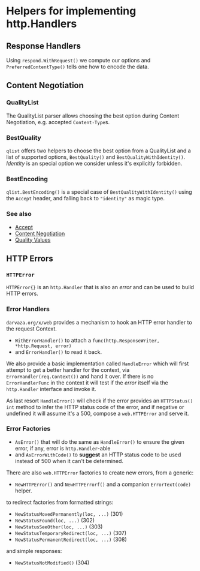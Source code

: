 # Helpers for implementing http.Handlers

## Response Handlers

Using `respond.WithRequest()` we compute our options and `PreferredContentType()`
tells one how to encode the data.

## Content Negotiation

### QualityList

The QualityList parser allows choosing the best option during Content Negotiation, e.g. accepted `Content-Type`s.

### BestQuality

`qlist` offers two helpers to choose the best option from a QualityList and a list of
supported options, `BestQuality()` and `BestQualityWithIdentity()`. _Identity_ is an special
option we consider unless it's explicitly forbidden.

### BestEncoding

`qlist.BestEncoding()` is a special case of `BestQualityWithIdentity()` using the `Accept`
header, and falling back to `"identity"` as magic type.

### See also

* [Accept](https://developer.mozilla.org/en-US/docs/Web/HTTP/Headers/Accept)
* [Content Negotiation](https://developer.mozilla.org/en-US/docs/Web/HTTP/Content_negotiation)
* [Quality Values](https://developer.mozilla.org/en-US/docs/Glossary/Quality_values)

## HTTP Errors

### `HTTPError`

`HTTPError{}` is an `http.Handler` that is also an _error_ and can be used to build HTTP errors.

### Error Handlers

`darvaza.org/x/web` provides a mechanism to hook an HTTP error handler to the request Context.

* `WithErrorHandler()` to attach a `func(http.ResponseWriter, *http.Request, error)`
* and `ErrorHandler()` to read it back.

We also provide a basic implementation called `HandleError` which will first attempt
to get a better handler for the context, via `ErrorHandler(req.Context())` and hand it over.
If there is no `ErrorHandlerFunc` in the context it will test if the _error_
itself via the `http.Handler` interface and invoke it.

As last resort `HandleError()` will check if the error provides an `HTTPStatus() int` method
to infer the HTTP status code of the error, and if negative or undefined it will assume
it's a 500, compose a `web.HTTPError` and serve it.

### Error Factories

* `AsError()` that will do the same as `HandleError()` to ensure the given error, if any,
  error is `http.Handler`-able
* and `AsErrorWithCode()` to **suggest** an HTTP status code to be used instead of 500
  when it can't be determined.

There are also `web.HTTPError` factories to create new errors, from a generic:

* `NewHTTPError()` and `NewHTTPErrorf()` and a companion `ErrorText(code)` helper.

to redirect factories from formatted strings:

* `NewStatusMovedPermanently(loc, ...)` (301)
* `NewStatusFound(loc, ...)` (302)
* `NewStatusSeeOther(loc, ...)` (303)
* `NewStatusTemporaryRedirect(loc, ...)` (307)
* `NewStatusPermanentRedirect(loc, ...)` (308)

and simple responses:

* `NewStatusNotModified()` (304)
